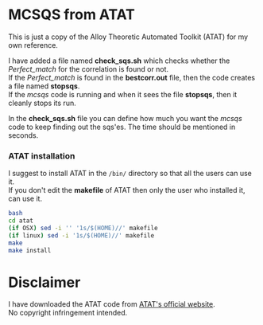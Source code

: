 # MCSQS from ATAT
This is just a copy of the Alloy Theoretic Automated Toolkit (ATAT) for my own reference.

I have added a file named **check\_sqs.sh** which checks whether the *Perfect_match* for the correlation is
found or not.\
If the *Perfect_match* is found in the **bestcorr.out** file, then the code creates a file named **stopsqs**.\
If the *mcsqs* code is running and when it sees the file **stopsqs**, then it cleanly stops its run.

In the **check\_sqs.sh** file you can define how much you want the *mcsqs* code to keep finding out the sqs'es. The time should be mentioned in seconds.

### ATAT installation
I suggest to install ATAT in the ````/bin/```` directory so that all the users can use it.\
If you don't edit the **makefile** of ATAT then only the user who installed it, can use it.
````bash
bash
cd atat
(if OSX) sed -i '' '1s/$(HOME)//' makefile
(if linux) sed -i '1s/$(HOME)//' makefile
make
make install
````

# Disclaimer
I have downloaded the ATAT code from [ATAT's official website](https://www.brown.edu/Departments/Engineering/Labs/avdw/atat/).\
No copyright infringement intended.